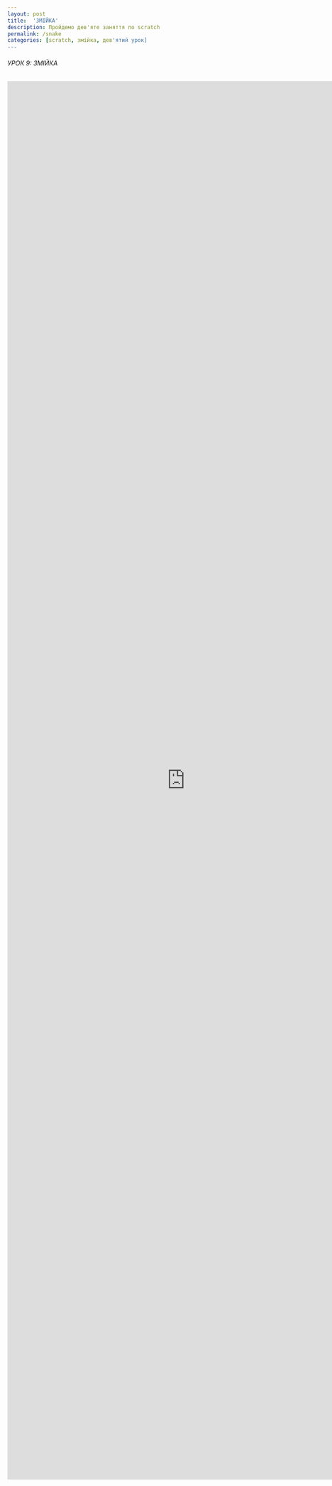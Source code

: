 ```yaml
---
layout: post
title:  'ЗМІЙКА'
description: Пройдемо дев'яте заняття по scratch
permalink: /snake
categories: [scratch, змійка, дев'ятий урок]
---
```


###### УРОК 9: ЗМІЙКА

<embed src="https://osvita-code.github.io/scratch/pdf/9.pdf" width="800px" height="3150px" />
